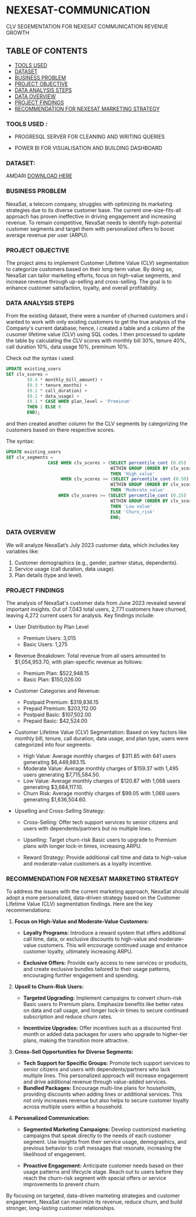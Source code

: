 # NEXESAT-COMMUNICATION
CLV SEGEMENTATION FOR NEXESAT COMMUNICATION REVENUE GROWTH


## TABLE OF CONTENTS
 - [TOOLS USED](tools-used)
 - [DATASET](dataset)
 - [BUSINESS PROBLEM](business-problem)
 - [PROJECT OBJECTIVE](project-objective)
 - [DATA ANALYSIS STEPS](data-analysis-steps)
 - [DATA OVERVIEW](data-overview)
 - [PROJECT FINDINGS](project-findings)
 - [RECOMMENDATION FOR NEXESAT MARKETING STRATEGY](recommendation-for-nexesat-marketing-strategy)


### TOOLS USED :
- PROGRESQL SERVER FOR CLEANING AND WRITING QUERIES 

- POWER BI FOR VISUALISATION AND BUILDING DASHBOARD

### DATASET:

AMDARI [DOWNLOAD HERE](https://www.amdari.io/projects)

### BUSINESS PROBLEM

NexaSat, a telecom company, struggles with optimizing its marketing strategies due to its diverse customer base. The current one-size-fits-all approach has proven ineffective in driving engagement and increasing revenue. To remain competitive, NexaSat needs to identify high-potential customer segments and target them with personalized offers to boost average revenue per user (ARPU).

### PROJECT OBJECTIVE

The project aims to implement Customer Lifetime Value (CLV) segmentation to categorize customers based on their long-term value. By doing so, NexaSat can tailor marketing efforts, focus on high-value segments, and increase revenue through up-selling and cross-selling. The goal is to enhance customer satisfaction, loyalty, and overall profitability.

### DATA ANALYSIS STEPS

From the existing dataset, there were a number of churned customers and i wanted to work with only existing customers to get the true analysis of the Company's current database; 
hence, i created a table and a column of the cusomer lifetime value (CLV) using SQL codes. 
I then processed to update the table by  calculating the CLV scores with monthly bill 30%, tenure 40%, call duration 10%, data usage 10%, preminum 10%. 

Check out the syntax i used:

```SQL
UPDATE existing_users
SET clv_scores =
		(0.4 * monthly_bill_amount) +
		(0.3 * tenure_months) +
		(0.1 * call_duration) +
		(0.1 * data_usage) +
		(0.1 * CASE WHEN plan_level = 'Preminum'
		THEN 1 ELSE 0
		END);
 ```

and then created another column for the CLV segments by categorizing  the customers based on there respective scores.

The syntax:
```SQL
UPDATE existing_users
SET clv_segments =
				CASE WHEN clv_scores > (SELECT percentile_cont (0.85)
										WITHIN GROUP (ORDER BY clv_scores)FROM existing_users)
										THEN 'High_value'
					 WHEN clv_scores >= (SELECT percentile_cont (0.50)
										WITHIN GROUP (ORDER BY clv_scores)FROM existing_users)
										THEN 'Moderate_value'
					WHEN clv_scores >= (SELECT percentile_cont (0.25)
										WITHIN GROUP (ORDER BY clv_scores)FROM existing_users)
										THEN 'Low value'
										ELSE 'Churn_risk'
										END;
```

### DATA OVERVIEW

We will analyze NexaSat’s July 2023 customer data, which includes key variables like:
 
 1. Customer demographics (e.g., gender, partner status, dependents).
 2. Service usage (call duration, data usage).
 3. Plan details (type and level).

### PROJECT FINDINGS

The analysis of NexaSat's customer data from June 2023 revealed several important insights. Out of 7,043 total users, 2,771 customers have churned, leaving 4,272 current users for analysis. Key findings include:
  - User Distribution by Plan Level
     -  Premium Users: 3,015
     - Basic Users: 1,275
  - Revenue Breakdown:
    Total revenue from all users amounted to $1,054,953.70, with plan-specific revenue as follows:
     - Premium Plan: $522,948.15
     - Basic Plan: $150,026.00
  - Customer Categories and Revenue:
    - Postpaid Premium: $319,836.15
    - Prepaid Premium: $203,112.00
    - Postpaid Basic: $107,502.00
    - Prepaid Basic: $42,524.00
  - Customer Lifetime Value (CLV) Segmentation: Based on key factors like monthly bill, tenure, call duration, data usage, and plan type, users were categorized into four segments:
    - High Value: Average monthly charges of $311.85 with 641 users generating $6,449,883.15.
    - Moderate Value: Average monthly charges of $159.37 with 1,495 users generating $7,715,584.50.
    - Low Value: Average monthly charges of $120.87 with 1,068 users generating $3,684,117.10.
    - Churn Risk: Average monthly charges of $99.05 with 1,068 users generating $1,636,504.60.
  -  Upselling and Cross-Selling Strategy:

     - Cross-Selling: Offer tech support services to senior citizens and users with dependents/partners but no multiple lines.

     - Upselling: Target churn-risk Basic users to upgrade to Premium plans with longer lock-in times, increasing ARPU.

     - Reward Strategy: Provide additional call time and data to high-value and moderate-value customers as a loyalty incentive.

 ### RECOMMENDATION FOR NEXESAT MARKETING STRATEGY

 To address the issues with the current marketing approach, NexaSat should adopt a more personalized, data-driven strategy based on the Customer Lifetime Value (CLV) segmentation findings. Here are the key 
 recommendations:

  1. **Focus on High-Value and Moderate-Value Customers:**

     - **Loyalty Programs:** Introduce a reward system that offers additional call time, data, or exclusive discounts to high-value and moderate-value customers. This will encourage continued usage and enhance 
        customer loyalty, ultimately increasing ARPU.

     - **Exclusive Offers:** Provide early access to new services or products, and create exclusive bundles tailored to their usage patterns, encouraging further engagement and spending.

  2. **Upsell to Churn-Risk Users:**

     - **Targeted Upgrading:** Implement campaigns to convert churn-risk Basic users to Premium plans. Emphasize benefits like better rates on data and call usage, and longer lock-in times to secure continued 
        subscription and reduce churn rates.

     - **Incentivize Upgrades:** Offer incentives such as a discounted first month or added data packages for users who upgrade to higher-tier plans, making the transition more attractive.

  3. **Cross-Sell Opportunities for Diverse Segments:**
     - **Tech Support for Specific Groups:** Promote tech support services to senior citizens and users with dependents/partners who lack multiple lines. This personalized approach will increase engagement and 
         drive additional revenue through value-added services.
     - **Bundled Packages:** Encourage multi-line plans for households, providing discounts when adding lines or additional services. This not only increases revenue but also helps to secure customer loyalty 
         across multiple users within a household.

  4. **Personalized Communication:**

     - **Segmented Marketing Campaigns:** Develop customized marketing campaigns that speak directly to the needs of each customer segment. Use insights from their service usage, demographics, and previous 
         behavior to craft messages that resonate, increasing the likelihood of engagement.

     - **Proactive Engagement:** Anticipate customer needs based on their usage patterns and lifecycle stage. Reach out to users before they reach the churn-risk segment with special offers or service 
        improvements to prevent churn.

   By focusing on targeted, data-driven marketing strategies and customer engagement, NexaSat can maximize its revenue, reduce churn, and build stronger, long-lasting customer relationships.


 
    

  




